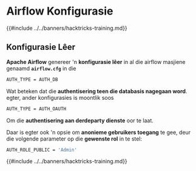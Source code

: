 # Airflow Konfigurasie

{{#include ../../banners/hacktricks-training.md}}

## Konfigurasie Lêer

**Apache Airflow** genereer 'n **konfigurasie lêer** in al die airflow masjiene genaamd **`airflow.cfg`** in die
```bash
AUTH_TYPE = AUTH_DB
```
Wat beteken dat die **authentisering teen die databasis nagegaan word**. egter, ander konfigurasies is moontlik soos
```bash
AUTH_TYPE = AUTH_OAUTH
```
Om die **authentisering aan derdeparty dienste** oor te laat.

Daar is egter ook 'n opsie om **anonieme gebruikers toegang** te gee, deur die volgende parameter op die **gewenste rol** in te stel:
```bash
AUTH_ROLE_PUBLIC = 'Admin'
```
{{#include ../../banners/hacktricks-training.md}}
